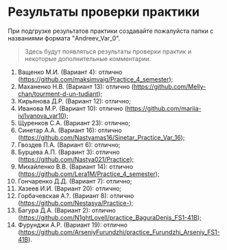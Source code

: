 # Результаты проверки практики
При подгрузке результатов практики создавайте пожалуйста папки с названиями формата "Andreev_Var_0".
> Здесь будут появляться результаты проверки практик и некоторые дополнительные комментарии.

1. Ващенко М.И. (Вариант 4): отлично (https://github.com/maksimvaig/Practice_4_semester);
2. Маханенко Н.В. (Вариант 13): отлично (https://github.com/Melly-chan/tourment-d-un-tudiant);
3. Кирьянова Д.Р. (Вариант 12): отлично;
4. Иванова М.Р. (Вариант 10): отлично (https://github.com/mariia-iv/Ivanova_var10);
5. Щуренков С.А. (Вариант 23): отлично;
6. Синетар А.А. (Вариант 16): отлично (https://github.com/Nastyamas16/Sinetar_Practice_Var_16);
7. Гвоздев П.А. (Вариант 6): отлично;
8. Бурцева А.П. (Вараинт 3): отлично (https://github.com/Nastya021/Practice);
9. Михайленко В.В. (Вариант 14): отлично (https://github.com/Lera1M/Practice_4_semester);
10. Гончаренко Д.Д. (Вариант 7): отлично;
11. Хазеев И.И. (Вариант 20): отлично;
12. Горбачевская А.?. (Вариант 8): отлично (https://github.com/Nestasya/Practice-);
13. Багура Д.А. (Вариант 2): отлично (https://github.com/N1ghtLovell/practice_BaguraDenis_FS1-41B);
14. Фурунджи А.Р. (Вариант 19): отлично (https://github.com/ArseniyFurundzhi/practice_Furundzhi_Arseniy_FS1-41B).
